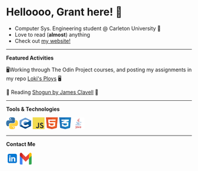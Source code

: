 # Helloooo, Grant here! 👋

- Computer Sys. Engineering student @ Carleton University 🍁
- Love to read (**almost**) anything
- Check out [my website!](https://gachuzia.github.io/portfolio-website/)

---

**Featured Activities**

🖥️Working through The Odin Project courses, and posting my assignments in my repo [Loki's Ploys](https://gachuzia.github.io/loki-ploys) 🖥️

📖 Reading [Shogun by James Clavell](https://en.wikipedia.org/wiki/Sh%C5%8Dgun_(novel)) 📖

---

**Tools & Technologies**  

<div>
    <img height="32" width="32" src="media/python.svg"/>  
    <img height="32" width="32" src="media/c.svg"/>
    <img height="32" width="32" src="media/javascript.svg"/>
    <img height="32" width="32" src="media/html5.svg"/>
    <img height="32" width="32" src="media/css3.svg"/>
    <img height="32" width="32" src="media/java.svg"/>
</div>

---

**Contact Me**

[<img src="media\linkedin icon.svg" width="33" height="33">](https://www.linkedin.com/in/grant-achuzia-8259251b8/)
[<img src="media\Gmail icon.svg" width="32" height="32">](mailto:achuziaduby@gmail.com)

<!---
GAchuzia/GAchuzia is a ✨ special ✨ repository because its `README.md` (this file) appears on your GitHub profile.
You can click the Preview link to take a look at your changes.
--->
